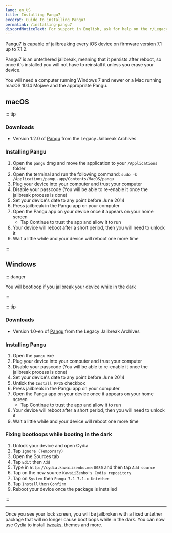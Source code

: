 ```yaml
---
lang: en_US
title: Installing Pangu7
excerpt: Guide to installing Pangu7
permalink: /installing-pangu7
discordNoticeText: For support in English, ask for help on the r/LegacyJailbreak [Discord Server](http://discord.legacyjailbreak.com/).
---
```


Pangu7 is capable of jailbreaking every iOS device on firmware version 7.1 up to 7.1.2.

Pangu7 is an untethered jailbreak, meaning that it persists after reboot, so once it's installed you will not have to reinstall it unless you erase your device.

You will need a computer running Windows 7 and newer or a Mac running macOS 10.14 Mojave and the appropriate Pangu.

## macOS

::: tip

### Downloads

- Version 1.2.0 of [Pangu](https://mega.nz/folder/k4FAXCIB#Fk7pxs6ikYzL3YBvAGX5ig/file/Fo8ihCJa) from the Legacy Jailbreak Archives

### Installing Pangu

1. Open the `pangu` dmg and move the application to your `/Applications` folder
1. Open the terminal and run the following command: `sudo -b /Applications/pangu.app/Contents/MacOS/pangu`
1. Plug your device into your computer and trust your computer 
1. Disable your passcode (You will be able to re-enable it once the jailbreak process is done)
1. Set your device's date to any point before June 2014
1. Press jailbreak in the Pangu app on your computer
1. Open the Pangu app on your device once it appears on your home screen
   - Tap Continue to trust the app and allow it to run
1. Your device will reboot after a short period, then you will need to unlock it
1. Wait a little while and your device will reboot one more time


:::

## Windows

::: danger

You will bootloop if you jailbreak your device while in the dark

:::

::: tip

### Downloads
- Version 1.0-en of [Pangu](https://mega.nz/folder/k4FAXCIB#Fk7pxs6ikYzL3YBvAGX5ig/file/41UlRSyS) from the Legacy Jailbreak Archives

### Installing Pangu

1. Open the `pangu` exe
1. Plug your device into your computer and trust your computer 
1. Disable your passcode (You will be able to re-enable it once the jailbreak process is done)
1. Set your device's date to any point before June 2014
1. Untick the `Install PP25` checkbox
1. Press jailbreak in the Pangu app on your computer
1. Open the Pangu app on your device once it appears on your home screen
   - Tap Continue to trust the app and allow it to run
1. Your device will reboot after a short period, then you will need to unlock it
1. Wait a little while and your device will reboot one more time

### Fixing bootloops while booting in the dark

1. Unlock your device and open Cydia
1. Tap `Ignore (Temporary)`
1. Open the Sources tab
1. Tap `Edit` then `Add`
1. Type in `http://cydia.kawaiizenbo.me:8080` and then tap `Add source` 
1. Tap on the new source `KawaiiZenbo's Cydia repository`
1. Tap on `System` then `Pangu 7.1-7.1.x Untether` 
1. Tap `Install` then `Confirm`
1. Reboot your device once the package is installed

:::

----

Once you see your lock screen, you will be jailbroken with a fixed untether package that will no longer cause bootloops while in the dark. You can now use Cydia to install [tweaks](/faq/#what-are-tweaks), themes and more.

